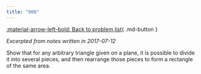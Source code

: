 ```yaml
---
title: "008"
---
```


[:material-arrow-left-bold: Back to problem list](../index.md){ .md-button }

*Excerpted from notes written in 2017-07-12*

Show that for any arbitrary triangle given on a plane, it is possible to divide it into several pieces, and then rearrange those pieces to form a rectangle of the same area.